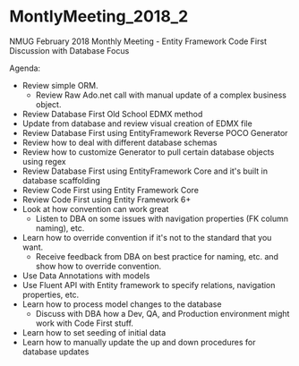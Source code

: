 # MontlyMeeting_2018_2
NMUG February 2018 Monthly Meeting - Entity Framework Code First Discussion with Database Focus

Agenda:

* Review simple ORM.  
  * Review Raw Ado.net call with manual update of a complex business object.
* Review Database First Old School EDMX method
 * Update from database and review visual creation of EDMX file
* Review Database First using EntityFramework Reverse POCO Generator
 * Review how to deal with different database schemas
 * Review how to customize Generator to pull certain database objects using regex
* Review Database First using EntityFramework Core and it's built in database scaffolding
* Review Code First using Entity Framework Core
* Review Code First using Entity Framework 6+
 * Look at how convention can work great
   * Listen to DBA on some issues with navigation properties (FK column naming), etc.
 * Learn how to override convention if it's not to the standard that you want.
   * Receive feedback from DBA on best practice for naming, etc. and show how to override convention.
 * Use Data Annotations with models
 * Use Fluent API with Entity framework to specify relations, navigation properties, etc.
 * Learn how to process model changes to the database
   * Discuss with DBA how a Dev, QA, and Production environment might work with Code First stuff.
 * Learn how to set seeding of initial data
 * Learn how to manually update the up and down procedures for database updates
